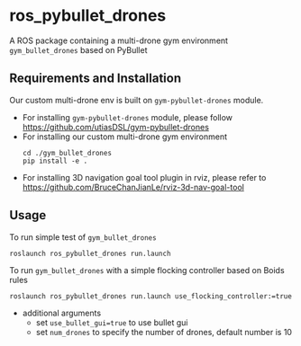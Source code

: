 # ros_pybullet_drones

A ROS package containing a multi-drone gym environment `gym_bullet_drones` based on PyBullet

## Requirements and Installation

Our custom multi-drone env is built on `gym-pybullet-drones` module.

* For installing `gym-pybullet-drones` module, please follow https://github.com/utiasDSL/gym-pybullet-drones
* For installing our custom multi-drone gym environment
    ```
    cd ./gym_bullet_drones
    pip install -e .
    ```
* For installing 3D navigation goal tool plugin in rviz, please refer to https://github.com/BruceChanJianLe/rviz-3d-nav-goal-tool

## Usage

To run simple test of `gym_bullet_drones`

```
roslaunch ros_pybullet_drones run.launch
```

To run `gym_bullet_drones` with a simple flocking controller based on Boids rules

```
roslaunch ros_pybullet_drones run.launch use_flocking_controller:=true
```

* additional arguments
  * set `use_bullet_gui=true` to use bullet gui
  * set `num_drones` to specify the number of drones, default number is 10
  